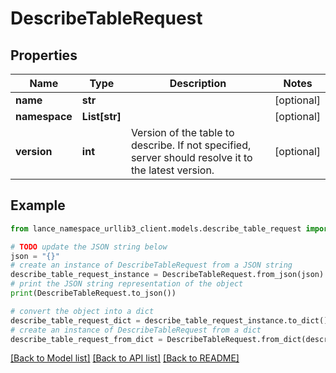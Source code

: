 # DescribeTableRequest


## Properties

Name | Type | Description | Notes
------------ | ------------- | ------------- | -------------
**name** | **str** |  | [optional] 
**namespace** | **List[str]** |  | [optional] 
**version** | **int** | Version of the table to describe. If not specified, server should resolve it to the latest version.  | [optional] 

## Example

```python
from lance_namespace_urllib3_client.models.describe_table_request import DescribeTableRequest

# TODO update the JSON string below
json = "{}"
# create an instance of DescribeTableRequest from a JSON string
describe_table_request_instance = DescribeTableRequest.from_json(json)
# print the JSON string representation of the object
print(DescribeTableRequest.to_json())

# convert the object into a dict
describe_table_request_dict = describe_table_request_instance.to_dict()
# create an instance of DescribeTableRequest from a dict
describe_table_request_from_dict = DescribeTableRequest.from_dict(describe_table_request_dict)
```
[[Back to Model list]](../README.md#documentation-for-models) [[Back to API list]](../README.md#documentation-for-api-endpoints) [[Back to README]](../README.md)


